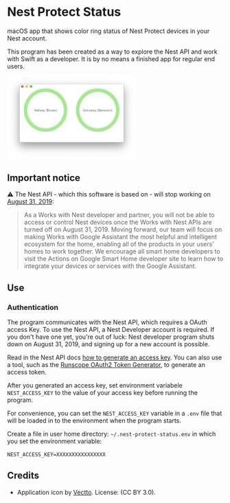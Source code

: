 # Nest Protect Status

macOS app that shows color ring status of Nest Protect devices in your Nest account.

This program has been created as a way to explore the Nest API and work with Swift as a developer. It is by no means
a finished app for regular end users.

<img src="screenshot.png" width=300 />

## Important notice

⚠ The Nest API - which this software is based on - will stop working on [August 31, 2019](https://nest.com/whats-happening/#im-a-works-with-nest-developer-will-my-solution-still-be-able-to-access-and-control-nest-devices):

>As a Works with Nest developer and partner, you will not be able to access or control Nest devices once the Works with Nest APIs are turned off on August 31, 2019. Moving forward, our team will focus on making Works with Google Assistant the most helpful and intelligent ecosystem for the home, enabling all of the products in your users’ homes to work together.
We encourage all smart home developers to visit the Actions on Google Smart Home developer site to learn how to integrate your devices or services with the Google Assistant.

## Use

### Authentication

The program communicates with the Nest API, which requires a OAuth access Key. To use the Nest API, a Nest Developer account is required. If you don't have one yet, you're out of luck: Nest developer program shuts down on August 31, 2019, and signing up for a new account is possible.

Read in the Nest API docs [how to generate an access key](https://developers.nest.com/guides/api/how-to-auth). You can also use a tool, such as the [Runscope OAuth2 Token Generator](https://www.runscope.com/oauth2_tool), to generate an access token.

After you generated an access key, set environment variabele `NEST_ACCESS_KEY` to the value of your access key before running the program.

For convenience, you can set the `NEST_ACCESS_KEY` variable in a `.env` file that will be loaded in to the environment when the program starts. 

Create a file in user home directory: `~/.nest-protect-status.env` in which you set the environment variable:

```
NEST_ACCESS_KEY=XXXXXXXXXXXXXXXX
```

## Credits

- Application icon by [Vectto](https://www.iconfinder.com/icons/2335590/home_home_page_house_profile_icon). License: (CC BY 3.0).

